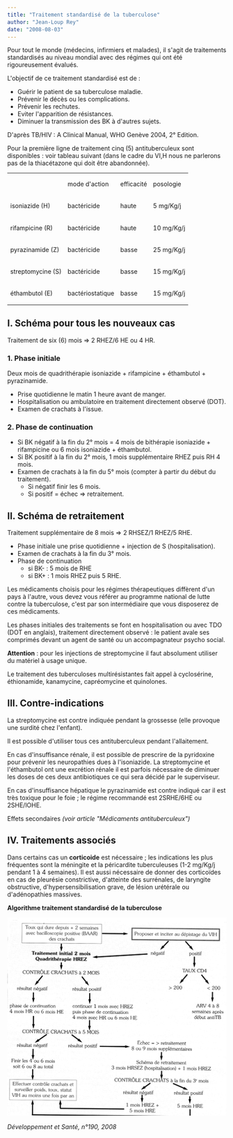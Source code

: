 ```yaml
---
title: "Traitement standardisé de la tuberculose"
author: "Jean-Loup Rey"
date: "2008-08-03"
---
```


<div class="teaser"><p>Pour tout le monde (médecins, infirmiers et malades), il s'agit de traitements standardisés au niveau mondial avec des régimes qui ont été rigoureusement évalués.</p>
<p>L'objectif de ce traitement standardisé est de :</p>
<ul>
<li>Guérir le patient de sa tuberculose maladie.</li>
<li>Prévenir le décès ou les complications.</li>
<li>Prévenir les rechutes.</li>
<li>Eviter l'apparition de résistances.</li>
<li>Diminuer la transmission des BK à d'autres sujets.</li>
</ul></div>

D'après TB/HIV : A Clinical Manual, WHO Genève 2004, 2° Edition.  

Pour la première ligne de traitement cinq (5) antituberculeux sont disponibles : voir tableau sui­vant (dans le cadre du VI,H nous ne parlerons pas de la thiacétazone qui doit être abandonnée).  
<table>

<tbody>

<tr>

<td valign="top"></td>

<td valign="top">

mode d'action

</td>

<td valign="top">

efficacité

</td>

<td valign="top">

posologie

</td>

</tr>

<tr>

<td valign="top">

isoniazide (H)

</td>

<td valign="top">

bactéricide

</td>

<td valign="top">

haute

</td>

<td valign="top">

5 mg/Kg/j

</td>

</tr>

<tr>

<td valign="top">

rifampicine (R)

</td>

<td valign="top">

bactéricide

</td>

<td valign="top">

haute

</td>

<td valign="top">

10 mg/Kg/j

</td>

</tr>

<tr>

<td valign="top">

pyrazinamide (Z)

</td>

<td valign="top">

bactéricide

</td>

<td valign="top">

basse

</td>

<td valign="top">

25 mg/Kg/j

</td>

</tr>

<tr>

<td valign="top">

streptomycine (S)

</td>

<td valign="top">

bactéricide

</td>

<td valign="top">

basse

</td>

<td valign="top">

15 mg/Kg/j

</td>

</tr>

<tr>

<td valign="top">

éthambutol (E)

</td>

<td valign="top">

bactériostatique

</td>

<td valign="top">

basse

</td>

<td valign="top">

15 mg/Kg/j

</td>

</tr>

</tbody>

</table>

## I. Schéma pour tous les nouveaux cas

Traitement de six (6) mois => 2 RHEZ/6 HE ou 4 HR.

### 1. Phase initiale

Deux mois de quadrithérapie isoniazide + rifampi­cine + éthambutol + pyrazinamide.

*   Prise quotidienne le matin 1 heure avant de manger.  
*   Hospitalisation ou ambulatoire en traitement directement observé (DOT).  
*   Examen de crachats à l'issue.

### 2. Phase de continuation

*   Si BK négatif à la fin du 2° mois = 4 mois de bithérapie isoniazide + rifampicine ou 6 mois isoniazide + éthambutol.  
*   Si BK positif à la fin du 2° mois, 1 mois sup­plémentaire RHEZ puis RH 4 mois.  
*   Examen de crachats à la fin du 5° mois (compter à partir du début du traitement).  
    *   Si négatif finir les 6 mois.  
    *   Si positif = échec => retraitement.

## II. Schéma de retraitement

Traitement supplémentaire de 8 mois => 2 RHSEZ/1 RHEZ/5 RHE.

*   Phase initiale une prise quotidienne + injection de S (hospitalisation).  
*   Examen de crachats à la fin du 3° mois.  
*   Phase de continuation
    *   si BK- : 5 mois de RHE
    *   si BK+ : 1 mois RHEZ puis 5 RHE.

Les médicaments choisis pour les régimes thérapeutiques diffèrent d'un pays à l'autre, vous devez vous référer au programme natio­nal de lutte contre la tuberculose, c'est par son intermédiaire que vous disposerez de ces médicaments.

Les phases initiales des traitements se font en hospitalisation ou avec TDO (DOT en anglais), traitement directement observé : le patient avale ses comprimés devant un agent de santé ou un accompagnateur psycho social.

**Attention** : pour les injections de streptomycine il faut absolument utiliser du matériel à usage unique.

Le traitement des tuberculoses multirésistantes fait appel à cyclosérine, éthionamide, kana­mycine, capréomycine et quinolones.

## **III. Contre-indications**

La streptomycine est contre indiquée pendant la grossesse (elle provoque une surdité chez l'enfant).

Il est possible d'utiliser tous ces antitubercu­leux pendant l'allaitement.

En cas d'insuffisance rénale, il est possible de prescrire de la pyridoxine pour prévenir les neuropathies dues à l'isoniazide. La strep­tomycine et l'éthambutol ont une excrétion rénale il est parfois nécessaire de diminuer les doses de ces deux antibiotiques ce qui sera décidé par le superviseur.

En cas d'insuffisance hépatique le pyrazinami­de est contre indiqué car il est très toxique pour le foie ; le régime recommandé est 2SRHE/6HE ou 2SHE/lOHE.

Effets secondaires _(voir article "Médicaments antituberculeux")_

## IV. Traitements associés

Dans certains cas un **corticoide** est nécessaire ; les indications les plus fréquentes sont la méningite et la péricardite tuberculeuses (1-2 mg/Kg/j pendant 1 à 4 semaines). Il est aussi nécessaire de donner des corticoïdes en cas de pleurésie constrictive, d'atteinte des surrénales, de laryngite obstructive, d'hyper­sensibilisation grave, de lésion urétérale ou d'adénopathies massives.

**Algorithme traitement standardisé de la tuberculose**


![](12057-1.jpg)


_Développement et Santé, n°190, 2008_